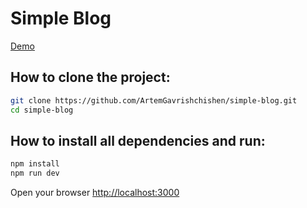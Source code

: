 # Simple Blog

[Demo](https://)

## How to clone the project:

```sh
git clone https://github.com/ArtemGavrishchishen/simple-blog.git
cd simple-blog
```

## How to install all dependencies and run:

```sh
npm install
npm run dev
```

Open your browser [http://localhost:3000](http://localhost:3000/)

